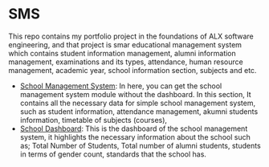 # SMS
This repo contains my portfolio project in the foundations of ALX software engineering, and that project is smar educational management system which contains student information management, alumni information management, examinations and its types, attendance, human resource management, academic year, school information section, subjects and etc.

* [School Management System](./om_school): In here, you can get the school management system module without the dashboard. In this section, It contains all the necessary data for simple school management system, such as student information, attendance management, akumni students information, timetable of subjects (courses),
* [School Dashboard](./custom_dashboard): This is the dashboard of the school management system, it highlights the necessary information about the school such as; Total Number of Students, Total number of alumni students, students in terms of gender count, standards that the school has.
